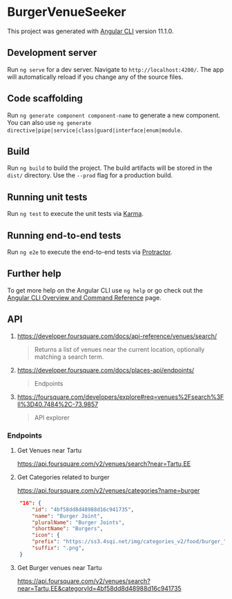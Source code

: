 # BurgerVenueSeeker

This project was generated with [Angular CLI](https://github.com/angular/angular-cli) version 11.1.0.

## Development server

Run `ng serve` for a dev server. Navigate to `http://localhost:4200/`. The app will automatically reload if you change any of the source files.

## Code scaffolding

Run `ng generate component component-name` to generate a new component. You can also use `ng generate directive|pipe|service|class|guard|interface|enum|module`.

## Build

Run `ng build` to build the project. The build artifacts will be stored in the `dist/` directory. Use the `--prod` flag for a production build.

## Running unit tests

Run `ng test` to execute the unit tests via [Karma](https://karma-runner.github.io).

## Running end-to-end tests

Run `ng e2e` to execute the end-to-end tests via [Protractor](http://www.protractortest.org/).

## Further help

To get more help on the Angular CLI use `ng help` or go check out the [Angular CLI Overview and Command Reference](https://angular.io/cli) page.

## API

1. https://developer.foursquare.com/docs/api-reference/venues/search/

    > Returns a list of venues near the current location, optionally matching a search term.

2. https://developer.foursquare.com/docs/places-api/endpoints/

    > Endpoints

3. https://foursquare.com/developers/explore#req=venues%2Fsearch%3Fll%3D40.7484%2C-73.9857

    > API explorer

### Endpoints

1. Get Venues near Tartu

    https://api.foursquare.com/v2/venues/search?near=Tartu,EE

2. Get Categories related to burger

    https://api.foursquare.com/v2/venues/categories?name=burger

``` json
    "16": {
        "id": "4bf58dd8d48988d16c941735",
        "name": "Burger Joint",
        "pluralName": "Burger Joints",
        "shortName": "Burgers",
        "icon": {
        "prefix": "https://ss3.4sqi.net/img/categories_v2/food/burger_",
        "suffix": ".png",
    }
```

3. Get Burger venues near Tartu

    https://api.foursquare.com/v2/venues/search?near=Tartu,EE&categoryId=4bf58dd8d48988d16c941735
